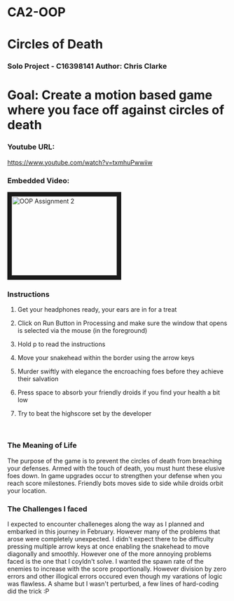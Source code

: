  # CA2-OOP

<h1>Circles of Death</h1>
<h3>Solo Project - C16398141
Author: Chris Clarke</h3>

<h1>Goal: Create a motion based game where you face off against circles of death</h1>

<h3>Youtube URL:</h3>

https://www.youtube.com/watch?v=txmhuPwwiiw

<h3>Embedded Video:</h3>

<a href="http://www.youtube.com/watch?feature=player_embedded&v=txmhuPwwiiw" target="_blank"><img src="http://img.youtube.com/vi/txmhuPwwiiw/0.jpg" 
alt="OOP Assignment 2" width="240" height="180" border="10" /></a>


<h3>Instructions</h3>

1. Get your headphones ready, your ears are in for a treat

2. Click on Run Button in Processing and make sure the window that opens is selected via the mouse (in the foreground)

3. Hold p to read the instructions

4. Move your snakehead within the border using the arrow keys

5. Murder swiftly with elegance the encroaching foes before they achieve their salvation

6. Press space to absorb your friendly droids if you find your health a bit low

7. Try to beat the highscore set by the developer

<br>

<h3>The Meaning of Life</h3>

The purpose of the game is to prevent the circles of death from breaching your defenses. Armed with the touch of death, you must hunt these elusive foes down. In game upgrades occur to strengthen your defense when you reach score milestones. Friendly bots moves side to side while droids orbit your location.

<h3>The Challenges I faced</h3>

I expected to encounter challeneges along the way as I planned and embarked in this journey in February. However many of the problems that arose were completely unexpected. I didn't expect there to be difficulty pressing multiple arrow keys at once enabling the snakehead to move diagonally and smoothly. However one of the more annoying problems faced is the one that I coyldn't solve. I wanted the spawn rate of the enemies to increase with the score proportionally. However division by zero errors and other illogical errors occured even though my varations of logic was flawless. A shame but I wasn't perturbed, a few lines of hard-coding did the trick :P
